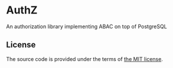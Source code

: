 # AuthZ

An authorization library implementing ABAC on top of PostgreSQL



## License

The source code is provided under the terms of [the MIT license][license].

[license]:http://www.opensource.org/licenses/MIT
